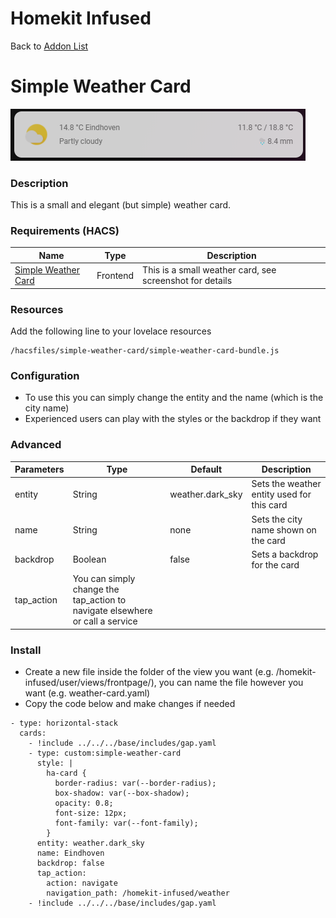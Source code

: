 # Homekit Infused

Back to [Addon List](../addon_list.md)

# Simple Weather Card
![Homekit Infused](../images/simple-weather-card.png)

### Description
This is a small and elegant (but simple) weather card.

### Requirements (HACS)

| Name | Type  | Description |
|----------------------------------|-------------|---------------------------------------------------------------------------------------------------------------------------------------------------------------------------------------------------------|
| [Simple Weather Card](https://github.com/kalkih/simple-weather-card) | Frontend | This is a small weather card, see screenshot for details |

### Resources
Add the following line to your lovelace resources 
```
/hacsfiles/simple-weather-card/simple-weather-card-bundle.js
```

### Configuration
- To use this you can simply change the entity and the name (which is the city name)
- Experienced users can play with the styles or the backdrop if they want

### Advanced

| Parameters | Type | Default | Description |
|----------------------------------|-------------|----------------------------------|----------------------------------------------------------------------------------------------------------------------------------------------------------------------|
| entity | String | weather.dark_sky | Sets the weather entity used for this card |
| name | String | none | Sets the city name shown on the card |
| backdrop | Boolean | false | Sets a backdrop for the card |
| tap_action | You can simply change the tap_action to navigate elsewhere or call a service |


### Install
- Create a new file inside the folder of the view you want (e.g. /homekit-infused/user/views/frontpage/), you can name the file however you want (e.g. weather-card.yaml)
- Copy the code below and make changes if needed

```
- type: horizontal-stack
  cards:
    - !include ../../../base/includes/gap.yaml
    - type: custom:simple-weather-card                    
      style: |
        ha-card {
          border-radius: var(--border-radius);
          box-shadow: var(--box-shadow);
          opacity: 0.8;
          font-size: 12px;
          font-family: var(--font-family);
        }                      
      entity: weather.dark_sky
      name: Eindhoven
      backdrop: false
      tap_action:
        action: navigate
        navigation_path: /homekit-infused/weather
    - !include ../../../base/includes/gap.yaml
```

